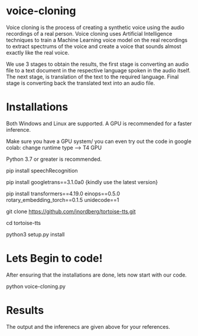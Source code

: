 # voice-cloning
Voice cloning is the process of creating a synthetic voice using the audio recordings of a real person. Voice cloning uses Artificial Intelligence techniques to train a Machine Learning voice model on the real recordings to extract spectrums of the voice and create a voice that sounds almost exactly like the real voice.

We use 3 stages to obtain the results, the first stage is converting an audio file to a text document in the respective language spoken in the audio itself. The next stage, is translation of the text to the required language. Final stage is converting back the translated text into an audio file.  

# Installations 

Both Windows and Linux are supported. A GPU is recommended for a faster inference.

Make sure you have a GPU system/ you can even try out the code in google colab:
change runtime type --> T4 GPU

Python 3.7 or greater is recommended.

pip install speechRecognition

pip install googletrans==3.1.0a0 {kindly use the latest version}

pip install transformers==4.19.0 einops==0.5.0 rotary_embedding_torch==0.1.5 unidecode==1

git clone https://github.com/jnordberg/tortoise-tts.git

cd tortoise-tts

python3 setup.py install


# Lets Begin to code!

After ensuring that the installations are done, lets now start with our code. 

python voice-cloning.py

# Results

The output and the inferenecs are given above for your references. 

